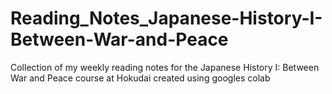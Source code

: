 # Reading_Notes_Japanese-History-I-Between-War-and-Peace
Collection of my weekly reading notes for the Japanese History I: Between War and Peace course at Hokudai created using googles colab

